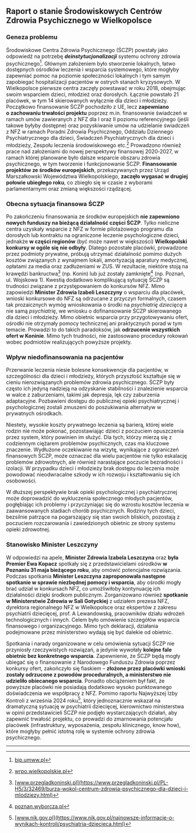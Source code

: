 ## Raport o stanie Środowiskowych Centrów Zdrowia Psychicznego w Wielkopolsce

### Geneza problemu

Środowiskowe Centra Zdrowia Psychicznego (ŚCZP) powstały jako odpowiedź na potrzebę **_deinstytucjonalizacji_** systemu ochrony zdrowia psychicznego[^1]. Głównym założeniem było stworzenie lokalnych, łatwo dostępnych ośrodków leczenia i wsparcia systemowego, które mogłyby zapewniać pomoc na poziomie społeczności lokalnych i tym samym zapobiegać hospitalizacji pacjentów w ostrych stanach kryzysowych. W Wielkopolsce pierwsze centra zaczęły powstawać w roku 2018, obejmując swoim wsparciem dzieci, młodzież oraz dorosłych. Łącznie powstało 21 placówek, w tym 14 skierowanych wyłącznie dla dzieci i młodzieży. Początkowo finansowanie ŚCZP pochodziło z UE, lecz **zapewniano o zachowaniu trwałości projektu** poprzez m.in. finansowanie świadczeń w ramach umów zawieranych z NFZ dla I oraz II poziomu referencyjnego (jeśli takowe byłyby dostępne) oraz pozyskiwanie umów na udzielanie świadczeń z NFZ w ramach Poradni Zdrowia Psychicznego, Oddziału Dziennego Psychiatrycznego dla dzieci, Świadczeń Psychiatrycznych dla dzieci i młodzieży, Zespołu leczenia środowiskowego etc.[^2] Prowadzono również prace nad założeniami do nowej perspektywy finansowej 2020‑2027, w ramach której planowane było dalsze wsparcie obszaru zdrowia psychicznego, w tym tworzenie i funkcjonowanie ŚCZP. **Finansowanie projektów ze środków europejskich**, przekazywanych przez Urząd Marszałkowski Województwa Wielkopolskiego, **zaczęło wygasać w drugiej połowie ubiegłego roku**, co zbiegło się w czasie z wyborami parlamentarnymi oraz zmianą większości rządzącej.

### Obecna sytuacja finansowa ŚCZP

Po zakończeniu finansowania ze środków europejskich **nie zapewniono nowych funduszy na bieżącą działalność części ŚCZP**. Tylko nieliczne centra uzyskały wsparcie z NFZ w formie pilotażowego programu dla dorosłych lub kontraktu na ograniczone leczenie psychologiczne dzieci, jednakże **w części regionów** (być może nawet w większości) **Wielkopolski konkursy w ogóle się nie odbyły**. Dlatego pozostałe placówki, prowadzone przez podmioty prywatne, próbują utrzymać działalność pomimo dużych kosztów związanych z wynajmem lokali, amortyzacją aparatury medycznej, opłatami za media oraz zadłużeniami w ZUS. W rezultacie, niektóre stoją na krawędzi bankructwa[^3] (np. Konin) lub już zostały zamknięte[^4] (np. Poznań, ul. Wojskowa 1). Kwestią dodatkowo komplikującą sytuację ŚCZP są trudności związane z przystępowaniem do konkursów NFZ. Mimo zapowiedzi **Minister Zdrowia Izabeli Leszczyny** o wsparciu dla placówek, wnioski konkursowe do NFZ są odrzucane z przyczyn formalnych, czasem tak prozaicznych wymóg wnioskowania o środki na _psychiatrię dziecięcą_ a nie samą _psychiatrię_, we wniosku o dofinansowanie ŚCZP skierowanego dla dzieci i młodzieży. Mimo obietnic wsparcia przy przygotowywaniu ofert, ośrodki nie otrzymały pomocy technicznej ani praktycznych porad w tym temacie. Prowadzi to do takich paradoksów, jak **odrzucenie wszystkich ofert w Koninie**. Mimo tych trudności, nie zastosowano procedury rokowań wobec podmiotów realizujących powyższe projekty.

### Wpływ niedofinansowania na pacjentów

Przerwanie leczenia niesie bolesne konsekwencje dla pacjentów, w szczególności dla dzieci i młodzieży, których przyszłość kształtuje się w cieniu nierozwiązanych problemów zdrowia psychicznego. ŚCZP były często ich jedyną nadzieją na odzyskanie stabilności i znalezienie wsparcia w walce z zaburzeniami, takimi jak depresja, lęk czy zaburzenia adaptacyjne. Pozbawieni dostępu do publicznej opieki psychiatrycznej i psychologicznej zostali zmuszeni do poszukiwania alternatyw w prywatnych ośrodkach.

Niestety, wysokie koszty prywatnego leczenia są barierą, której wiele rodzin nie może pokonać, pozostawiając dzieci z poczuciem opuszczenia przez system, który powinien im służyć. Dla tych, którzy mierzą się z codziennym ciężarem problemów psychicznych, czas ma kluczowe znaczenie. Wydłużone oczekiwanie na wizytę, wynikające z ograniczeń finansowych ŚCZP, może oznaczać dla wielu pacjentów nie tylko eskalację problemów zdrowotnych, ale również narastające poczucie bezradności i izolacji. W przypadku dzieci i młodzieży brak dostępu do leczenia może powodować nieodwracalne szkody w ich rozwoju i kształtowaniu się ich osobowości.

W dłuższej perspektywie brak opieki psychologicznej i psychiatrycznej może doprowadzić do wykluczenia społecznego młodych pacjentów, pogłębiając ich problemy i przyczyniając się do wzrostu kosztów leczenia w zaawansowanych stadiach chorób psychicznych. Rodziny tych dzieci, bezsilnie patrzące na pogarszający się stan swoich bliskich, pozostają z poczuciem rozczarowania i zawiedzionych obietnic ze strony systemu opieki zdrowotnej.

### Stanowisko Minister Leszczyny

W odpowiedzi na apele, **Minister Zdrowia Izabela Leszczyna** oraz **była Premier Ewa Kopacz** spotkały się z przedstawicielami ośrodków **w Poznaniu 31 maja bieżącego roku**, aby omówić potencjalne rozwiązania. Podczas spotkania **Minister Leszczyna zaproponowała następne spotkanie w sprawie niezbędnej pomocy i wsparcia**, aby ośrodki mogły brać udział w konkursach NFZ, co umożliwiłoby kontynuację ich działalności dzięki środkom publicznym. Zorganizowano również **spotkanie w Ministerstwie Zdrowia w Sali Gotyckiej** z udziałem prezesa NFZ, dyrektora regionalnego NFZ w Wielkopolsce oraz ekspertów z zakresu psychiatrii dziecięcej, prof. A Lewandowską, pracowników działu wdrożeń technologicznych i innych. Celem było omówienie szczegółów wsparcia finansowego i organizacyjnego. Mimo tych deklaracji, działania podejmowane przez ministerstwo wydają się być dalekie od obietnic.

Spotkania i narady organizowane w celu omówienia sytuacji ŚCZP nie przyniosły rzeczywistych rozwiązań, a jedynie wywołały **kolejne fale obietnic bez konkretnego wsparcia**. Zapewnienie, że ŚCZP będą mogły ubiegać się o finansowanie z Narodowego Funduszu Zdrowia poprzez konkursy ofert, zakończyło się fiaskiem – **złożone przez placówki wnioski zostały odrzucone z powodów proceduralnych, a ministerstwo nie udzieliło obiecanego wsparcia**. Ponadto obciążeniem był fakt, że powyższe placówki nie posiadają dodatkowo wysoko punktowanego doświadczenia we współpracy z NFZ. Pomimo raportu Najwyższej Izby Kontroli z września 2024 roku[^5], który jednoznacznie wskazał na dramatyczną sytuację w psychiatrii dziecięcej, kierownictwo ministerstwa w opinii przedstawicieli ŚCZP nie podjęło wystarczających działań, aby zapewnić trwałość projektu, co prowadzi do zmarnowania potencjału placówek (infrastruktury, wyposażenia, zespołu klinicznego, know how), które mogłyby pełnić istotną rolę w systemie ochrony zdrowia psychicznego.

---

[^1]: [bip.umww.pl](https://bip.umww.pl/artykuly/2826693/pliki/20201208154622_2932.pdf)

[^2]: [wrpo.wielkopolskie.pl](https://wrpo.wielkopolskie.pl/faq/poddzialanie-7-2-2-uslugi-spoleczne-i-zdrowotne-projekty-konkursowe/rpwp-07-02-02-iz-00-30-002-21)

[^3]: [www.przegladkoninski.pl](https://www.przegladkoninski.pl/PL-H5/3/32469/burza-wokol-centrum-zdrowia-psychicznego-dla-dzieci-i-mlodziezy.html)

[^4]: [poznan.wyborcza.pl](https://poznan.wyborcza.pl/poznan/7,36001,30460312,koniec-terapii-3-5-tys-pacjentow-zostalo-na-lodzie-kolejne.html)

[^5]: [www.nik.gov.pl](https://www.nik.gov.pl/najnowsze-informacje-o-wynikach-kontroli/psychiatria-dziecieca.html)
